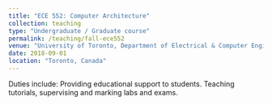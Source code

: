 ```yaml
---
title: "ECE 552: Computer Architecture"
collection: teaching
type: "Undergraduate / Graduate course"
permalink: /teaching/fall-ece552
venue: "University of Toronto, Department of Electrical & Computer Engineering"
date: 2018-09-01
location: "Toronto, Canada"
---
```


Duties include: Providing educational support to students. Teaching tutorials, supervising and marking labs and exams.
